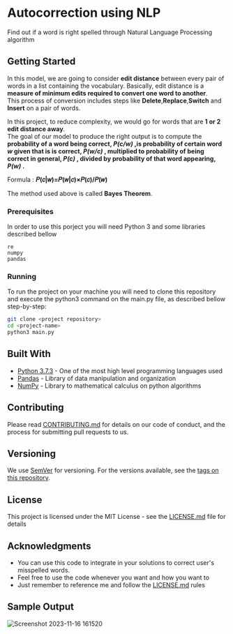# Autocorrection using NLP

Find out if a word is right spelled through Natural Language Processing algorithm

## Getting Started

In this model, we are going to consider **edit distance** between every pair of words in a list containing the vocabulary. Basically, edit distance is a **measure of minimum edits required to convert one word to another**.  
This process of conversion includes steps like **Delete**,**Replace**,**Switch** and **Insert** on a pair of words. 

In this project, to reduce complexity, we would go for words that are **1 or 2 edit distance away**.  
The goal of our model to produce the right output is to compute the **probability of a word being correct, _P(c/w)_ ,is probability of certain word _w_ given that is is correct, _P(w/c)_ , multiplied to probability of being correct in general, _P(c)_ , divided by probability of that word appearing, _P(w)_ .**

Formula : **𝑃(𝑐|𝑤)=𝑃(𝑤|𝑐)×𝑃(𝑐)/𝑃(𝑤)**

The method used above is called **Bayes Theorem**.

### Prerequisites

In order to use this porject you will need Python 3 and some libraries described bellow

```
re
numpy
pandas
```

### Running
To run the project on your machine you will need to clone this repository and execute the python3 command on the main.py file, as described bellow step-by-step:

```bash
git clone <project repository>
cd <project-name>
python3 main.py
```


## Built With

* [Python 3.7.3](https://www.python.org/) - One of the most high level programming languages used
* [Pandas](https://pandas.pydata.org/) - Library of data manipulation and organization
* [NumPy](https://numpy.org/) - Library to mathematical calculus on python algorithms

## Contributing

Please read [CONTRIBUTING.md](https://gist.github.com/Wanghley/8d237a5e568b4e3149c0166dd010e375) for details on our code of conduct, and the process for submitting pull requests to us.

## Versioning

We use [SemVer](http://semver.org/) for versioning. For the versions available, see the [tags on this repository](https://github.com/Wanghley/Word-Autocorrection-NLP/tags). 


## License

This project is licensed under the MIT License - see the [LICENSE.md](LICENSE.md) file for details

## Acknowledgments

* You can use this code to integrate in your solutions to correct user's misspelled words.
* Feel free to use the code whenever you want and how you want to
* Just remember to reference me and follow the [LICENSE.md](LICENSE.md) rules
## Sample Output 
![Screenshot 2023-11-16 161520](https://github.com/J-Priya-2002/AutoCorrect-using-Python/assets/120589767/02d8f1a7-8e4c-441a-bcce-882f951bdb16)

